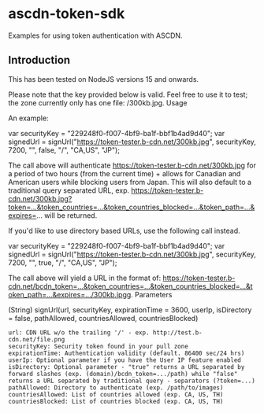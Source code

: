 # ascdn-token-sdk
Examples for using token authentication with ASCDN.

## Introduction

This has been tested on NodeJS versions 15 and onwards.

Please note that the key provided below is valid. Feel free to use it to test; the zone currently only has one file: /300kb.jpg.
Usage

An example:

var securityKey = "229248f0-f007-4bf9-ba1f-bbf1b4ad9d40";
var signedUrl = signUrl("https://token-tester.b-cdn.net/300kb.jpg", securityKey, 7200, "", false, "/", "CA,US", "JP");

The call above will authenticate https://token-tester.b-cdn.net/300kb.jpg for a period of two hours (from the current time) + allows for Canadian and American users while blocking users from Japan. This will also default to a traditional query separated URL, exp. https://token-tester.b-cdn.net/300kb.jpg?token=...&token_countries=...&token_countries_blocked=...&token_path=...&expires=... will be returned.

If you'd like to use directory based URLs, use the following call instead.

var securityKey = "229248f0-f007-4bf9-ba1f-bbf1b4ad9d40";
var signedUrl = signUrl("https://token-tester.b-cdn.net/300kb.jpg", securityKey, 7200, "", true, "/", "CA,US", "JP");

The call above will yield a URL in the format of: https://token-tester.b-cdn.net/bcdn_token=...&token_countries=...&token_countries_blocked=...&token_path=...&expires=.../300kb.jpgg.
Parameters

(String) signUrl(url, securityKey, expirationTime = 3600, userIp, isDirectory = false, pathAllowed, countriesAllowed, countriesBlocked)

    url: CDN URL w/o the trailing '/' - exp. http://test.b-cdn.net/file.png
    securityKey: Security token found in your pull zone
    expirationTime: Authentication validity (default. 86400 sec/24 hrs)
    userIp: Optional parameter if you have the User IP feature enabled
    isDirectory: Optional parameter - "true" returns a URL separated by forward slashes (exp. (domain)/bcdn_token=.../path) while "false" returns a URL separated by traditional query - separators (?token=...)
    pathAllowed: Directory to authenticate (exp. /path/to/images)
    countriesAllowed: List of countries allowed (exp. CA, US, TH)
    countriesBlocked: List of countries blocked (exp. CA, US, TH)
